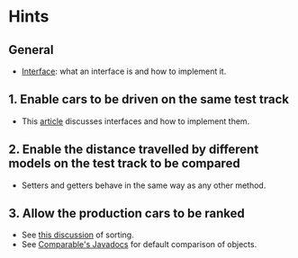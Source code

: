# Hints

## General

- [Interface][interfaces]: what an interface is and how to implement it.

## 1. Enable cars to be driven on the same test track

- This [article][interfaces] discusses interfaces and how to implement them.

## 2. Enable the distance travelled by different models on the test track to be compared

- Setters and getters behave in the same way as any other method.

## 3. Allow the production cars to be ranked

- See [this discussion][sort] of sorting.
- See [Comparable's Javadocs][comparable] for default comparison of objects.

[interfaces]: https://docs.oracle.com/javase/tutorial/java/concepts/interface.html
[sort]: https://docs.oracle.com/javase/7/docs/api/java/util/Collections.html
[comparable]: https://docs.oracle.com/javase/8/docs/api/java/lang/Comparable.html